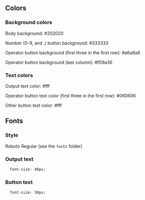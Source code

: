 ## Colors

### Background colors

Body background: #202020

Number (0-9, and .) button background: #333333

Operator button background (first three in the first row): #a6a6a6

Operator button background (last column): #f09a36


### Text colors

Output text color: #fff

Operator button text color (first three in the first row): #060606

Other button text color: #fff


## Fonts

### Style

Roboto Regular (see the `fonts` folder)

### Output text

```css
  font-size: 40px;
```

### Button text

```css
  font-size: 30px;
```